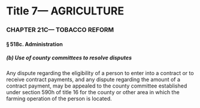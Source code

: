 
# Title 7— AGRICULTURE
### CHAPTER 21C— TOBACCO REFORM
#### § 518c. Administration
##### (b) Use of county committees to resolve disputes

Any dispute regarding the eligibility of a person to enter into a contract or to receive contract payments, and any dispute regarding the amount of a contract payment, may be appealed to the county committee established under section 590h of title 16 for the county or other area in which the farming operation of the person is located.
